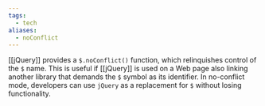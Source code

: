 ```yaml
---
tags:
  - tech
aliases:
  - noConflict
---
```

[[jQuery]] provides a `$.noConflict()` function, which relinquishes control of the `$` name. 
This is useful if [[jQuery]] is used on a Web page also linking another library that demands the `$` symbol as its identifier. 
In no-conflict mode, developers can use `jQuery` as a replacement for `$` without losing functionality.
